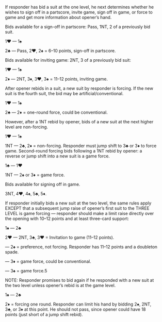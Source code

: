If responder has bid a suit at the one level, he next determines whether he wishes
to sign off in a partscore, invite game, sign off in game, or force to game and get
more information about opener’s hand.

Bids available for a sign-off in partscore: Pass, 1NT, 2 of a previously bid suit.

1♥ — 1♠

2♣ — Pass, 2♥, 2♠ = 6–10 points, sign-off in partscore.

Bids available for inviting game: 2NT, 3 of a previously bid suit:

1♥ — 1♠

2♦ — 2NT, 3♦, 3♥, 3♠ = 11–12 points, inviting game.

After opener rebids in a suit, a new suit by responder is forcing. If the new suit is the
fourth suit, the bid may be artificial/conventional.

1♥ — 1♠

2♣ — 2♦ = one-round force, could be conventional.

However, after a 1NT rebid by opener, bids of a new suit at the next higher level are
non-forcing.

1♥ — 1♠

1NT — 2♣, 2♦ = non-forcing. Responder must jump shift to 3♣ or 3♦ to force game.
Second-round forcing bids following a 1NT rebid by opener: a reverse or jump shift
into a new suit is a game force.

1♣ — 1♥

1NT — 2♠ or 3♦ = game force.

Bids available for signing off in game.

3NT, 4♥, 4♠, 5♣, 5♦.

If responder initially bids a new suit at the two level, the same rules apply EXCEPT
that a subsequent jump raise of opener’s first suit to the THREE LEVEL is game
forcing — responder should make a limit raise directly over the opening with 10–12
points and at least three-card support:

1♠ — 2♣

2♥ — 2NT, 3♣, 3♥ = Invitation to game (11–12 points).

— 2♠ = preference, not forcing. Responder has 11–12 points and a
 doubleton spade.

 — 3♦ = game force, could be conventional.

 — 3♠ = game force.5

NOTE: Responder promises to bid again if he responded with a new suit at the two
level unless opener’s rebid is at the game level.

1♠ — 2♣

2♦ = forcing one round. Responder can limit his hand by bidding 2♠, 2NT, 3♣,
or 3♦ at this point. He should not pass, since opener could have 18
points (just short of a jump shift rebid).

